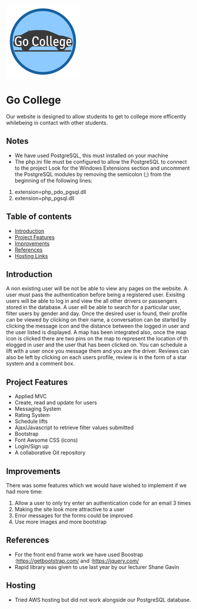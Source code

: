 
![My Site](Client/assets/images/GoCollegeLogo.png)
# Go College
Our website is designed to allow students to get to college more efficently whilebeing in contact with other students.

## Notes
- We have used PostgreSQL, this must installed on your machine
- The php.ini file must be configured to allow the PostgreSQL to connect to the project Look for the Windows Extensions section and uncomment the PostgreSQL modules by removing the semicolon (;) from the beginning of the following lines:
 1. extension=php_pdo_pgsql.dll
 2. extension=php_pgsql.dll

## Table of contents

- [Introduction](#Introduction)
- [Project Features](#project-features)
- [Improvements](#improvements)
- [References](#references)
- [Hosting Links](#hosting)


## Introduction
A non existing user will be not be able to view any pages on the website. A user must pass the authentication before being a registered user. Exisitng users will be able to log in and view the all other drivers or passengers stored in the database. A user eill be able to search for a particular user, filter users by gender and day. Once the desired user is found, their profile can be viewed by clicking on their name, a conversation can be started by clicking the message icon and the distance between the logged in user and the user listed is displayed. A map has been integrated also, once the map icon is clicked there are two pins on the map to represent the location of th elogged in user and the user that has been clicked on. You can schedule a lift with a user once you message them and you are the driver. Reviews can also be left by clicking on each users profile, review is in the form of a star system and a comment box.


## Project Features
- Applied MVC 
- Create, read and update for users
- Messaging System
- Rating System
- Schedule lifts
- Ajax/Javascript to retrieve filter values submitted
- Bootstrap
- Font Awsome CSS (icons)
- Login/Sign up
- A collaborative Git repository

## Improvements
There was some features which we would have wished to implement if we had more time:
1. Allow a user to only try enter an authentication code for an email 3 times 
2. Making the site look more attractive to a user
3. Error messages for the forms could be improved
4. Use more images and more bootstrap



## References
- For the front end frame work we have used Boostrap :https://getbootstrap.com/ and :https://jquery.com/
- Rapid library was given to use last year by our lecturer Shane Gavin

## Hosting
- Tried AWS hosting but did not work alongside our PostgreSQL database.